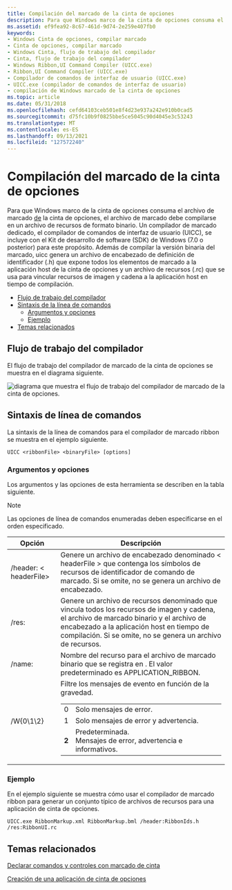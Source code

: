 ```yaml
---
title: Compilación del marcado de la cinta de opciones
description: Para que Windows marco de la cinta de opciones consuma el archivo de marcado de la cinta de opciones, el archivo de marcado debe compilarse en un archivo de recursos de formato binario.
ms.assetid: ef9fea92-8c67-461d-9d74-2e259e407fb0
keywords:
- Windows Cinta de opciones, compilar marcado
- Cinta de opciones, compilar marcado
- Windows Cinta, flujo de trabajo del compilador
- Cinta, flujo de trabajo del compilador
- Windows Ribbon,UI Command Compiler (UICC.exe)
- Ribbon,UI Command Compiler (UICC.exe)
- Compilador de comandos de interfaz de usuario (UICC.exe)
- UICC.exe (compilador de comandos de interfaz de usuario)
- compilación de Windows marcado de la cinta de opciones
ms.topic: article
ms.date: 05/31/2018
ms.openlocfilehash: cefd64103ceb501e8f4d23e937a242e910b0cad5
ms.sourcegitcommit: d75fc10b9f0825bbe5ce5045c90d4045e3c53243
ms.translationtype: MT
ms.contentlocale: es-ES
ms.lasthandoff: 09/13/2021
ms.locfileid: "127572240"
---
```

# <a name="compiling-ribbon-markup"></a>Compilación del marcado de la cinta de opciones

Para que Windows marco de la cinta de opciones consuma el archivo de marcado [de](windowsribbon-schema.md) la cinta de opciones, el archivo de marcado debe compilarse en un archivo de recursos de formato binario. Un compilador de marcado dedicado, el compilador de comandos de interfaz de usuario (UICC), se incluye con el Kit de desarrollo de software (SDK) de Windows (7.0 o posterior) para este propósito. Además de compilar la versión binaria del marcado, uicc genera un archivo de encabezado de definición de identificador (.h) que expone todos los elementos de marcado a la aplicación host de la cinta de opciones y un archivo de recursos (.rc) que se usa para vincular recursos de imagen y cadena a la aplicación host en tiempo de compilación.

-   [Flujo de trabajo del compilador](#compiler-workflow)
-   [Sintaxis de la línea de comandos](#command-line-syntax)
    -   [Argumentos y opciones](#arguments-and-options)
    -   [Ejemplo](#example)
-   [Temas relacionados](#related-topics)

## <a name="compiler-workflow"></a>Flujo de trabajo del compilador

El flujo de trabajo del compilador de marcado de la cinta de opciones se muestra en el diagrama siguiente.

![diagrama que muestra el flujo de trabajo del compilador de marcado de la cinta de opciones.](images/overviews/overviews-intentcl.png)

## <a name="command-line-syntax"></a>Sintaxis de línea de comandos

La sintaxis de la línea de comandos para el compilador de marcado ribbon se muestra en el ejemplo siguiente.


```
UICC <ribbonFile> <binaryFile> [options]
```



### <a name="arguments-and-options"></a>Argumentos y opciones

Los argumentos y las opciones de esta herramienta se describen en la tabla siguiente.

> [!Note]  
> Las opciones de línea de comandos enumeradas deben especificarse en el orden especificado.

 



<table>
<colgroup>
<col  />
<col  />
</colgroup>
<thead>
<tr class="header">
<th>Opción</th>
<th>Descripción</th>
</tr>
</thead>
<tbody>
<tr class="odd">
<td>/header: &lt; headerFile&gt;</td>
<td>Genere un archivo de encabezado denominado &lt; headerFile &gt; que contenga los símbolos de recursos de identificador de comando de marcado. Si se omite, no se genera un archivo de encabezado.</td>
</tr>
<tr class="even">
<td>/res:<resourceFile></td>
<td>Genere un archivo de recursos denominado que vincula todos los recursos de imagen y cadena, el archivo de marcado binario y el archivo de encabezado a la aplicación host en <resourceFile> tiempo de compilación. Si se omite, no se genera un archivo de recursos.</td>
</tr>
<tr class="odd">
<td>/name:<ribbonName></td>
<td>Nombre del recurso para el archivo de marcado binario que se registra en <resourceFile> . El valor predeterminado es APPLICATION_RIBBON.</td>
</tr>
<tr class="even">
<td>/W{0\1\2}</td>
<td>Filtre los mensajes de evento en función de la gravedad. 
<table>
<tbody>
<tr class="odd">
<td>0<br/></td>
<td>Solo mensajes de error.<br/></td>
</tr>
<tr class="even">
<td>1<br/></td>
<td>Solo mensajes de error y advertencia.<br/></td>
</tr>
<tr class="odd">
<td><strong>2</strong><br/></td>
<td>Predeterminada. <br/> Mensajes de error, advertencia e informativos.<br/></td>
</tr>
</tbody>
</table>

<p> </p></td>
</tr>
</tbody>
</table>



 

### <a name="example"></a>Ejemplo

En el ejemplo siguiente se muestra cómo usar el compilador de marcado ribbon para generar un conjunto típico de archivos de recursos para una aplicación de cinta de opciones.

`UICC.exe RibbonMarkup.xml RibbonMarkup.bml /header:RibbonIds.h /res:RibbonUI.rc`

## <a name="related-topics"></a>Temas relacionados

<dl> <dt>

[Declarar comandos y controles con marcado de cinta](windowsribbon-schema.md)
</dt> <dt>

[Creación de una aplicación de cinta de opciones](windowsribbon-stepbystep.md)
</dt> </dl>

 

 





